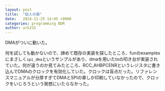```yaml
---
layout: post
title:  "巨人の肩"
date:   2024-11-25 14:05 +0900
categories: programming BDR
author: ark231
---
```

DMAがついに動いた。
<!-- more -->
何を試しても動かないので、諦めて既存の実装を探したところ、funのexamplesにまさしく`spi_dma`というサンプルがあり、dmaを用いたtxの叩き台が実装されていた。何が違うのか見てみたところ、RCC_AHBPCENRというレジスタに書き込んでDMAのクロックを有効化していた。クロックは盲点だった。リファレンスマニュアルが分厚すぎてDMAとSPIの章しか印刷していなかったので、クロックをいじろうという発想にいたらなかった。
